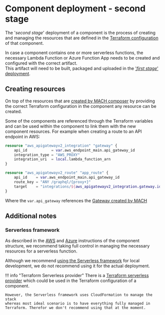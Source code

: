 # Component deployment - second stage

The '*second stage*' deployment of a component is the process of creating and
managing the resources that are defined in the
[Terraform configuration](../../../reference/components/structure.md#terraform-module) of
that component.

In case a component contains one or more serverless functions, the necessary
Lambda Function or Azure Function App needs to be created and configured with
the correct artifact.<br>
This artifact will need to be built, packaged and uploaded in the
['*first stage*' deployment](../components.md).

## Creating resources

On top of the resources that are [created by MACH composer](./index.md) by
providing the correct Terraform configuration in the component any resource can
be created.

Some of the components are referenced through the Terraform variables and can be
used within the component to link them with the new component resources. For
example when creating a route to an API endpoint in AWS:

```terraform
resource "aws_apigatewayv2_integration" "gateway" {
    api_id           = var.aws_endpoint_main.api_gateway_id
    integration_type = "AWS_PROXY"
    integration_uri  = local.lambda_function_arn
}

resource "aws_apigatewayv2_route" "app_route" {
    api_id    = var.aws_endpoint_main.api_gateway_id
    route_key = "ANY /graphql/{proxy+}"
    target    = "integrations/${aws_apigatewayv2_integration.gateway.id}"
}
```
Where the `var.api_gateway` references the [Gateway created by MACH](./aws.md#http-routing)

## Additional notes

### Serverless framework

As described in the [AWS](../../../reference/components/aws.md#lambda-function) and
[Azure](../../../reference/components/azure.md#function-app) instructions of the
component structure, we recommend taking full control in managing the necessary
resources for a serverless function.

Although we recommend [using the Serverless framework](../../components/index.md#using-serverless-framework)
for local development, we do not recommend using it for the actual deployment.

!!! info "Terraform Serverless provider"
    There is a [Terraform serverless provider](https://registry.terraform.io/providers/labd/serverless/latest)
    which could be used in the Terraform configuration of a component.

    However, the Serverless framework uses CloudFormation to manage the stack
    whereas most ideal scenario is to have everything fully managed in
    Terraform. Therefor we don't recommend using that at the moment.

